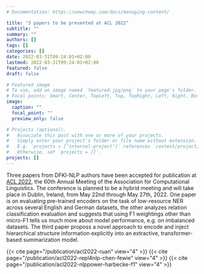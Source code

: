 ```yaml
---
# Documentation: https://wowchemy.com/docs/managing-content/

title: "3 papers to be presented at ACL 2022"
subtitle: ""
summary: ""
authors: []
tags: []
categories: []
date: 2022-03-31T09:24:01+02:00
lastmod: 2022-03-31T09:24:01+02:00
featured: false
draft: false

# Featured image
# To use, add an image named `featured.jpg/png` to your page's folder.
# Focal points: Smart, Center, TopLeft, Top, TopRight, Left, Right, BottomLeft, Bottom, BottomRight.
image:
  caption: ""
  focal_point: ""
  preview_only: false

# Projects (optional).
#   Associate this post with one or more of your projects.
#   Simply enter your project's folder or file name without extension.
#   E.g. `projects = ["internal-project"]` references `content/project/deep-learning/index.md`.
#   Otherwise, set `projects = []`.
projects: []
---
```


Three papers from DFKI-NLP authors have been accepted for publication at [ACL 2022](https://www.2022.aclweb.org/), the 60th Annual Meeting of the Association for Computational Linguistics. The conference is planned to be a hybrid meeting and will take place in Dublin, Ireland, from May 22nd through May 27th, 2022. One paper is on evaluating pre-trained encoders on the task of low-resource NER across several English and German datasets, the other analyzes relation classification evaluation and suggests that using F1 weightings other than micro-F1 tells us much more about model performance, e.g. on imbalanced datasets. The third paper proposs a novel approach to encode and inject hierarchical structure information explicitly into an extractive, transformer-based summarization model.

{{< cite page="/publication/acl2022-ruan" view="4" >}}
{{< cite page="/publication/acl2022-repl4nlp-chen-fewie" view="4" >}}
{{< cite page="/publication/acl2022-nlppower-harbecke-f1" view="4" >}}
